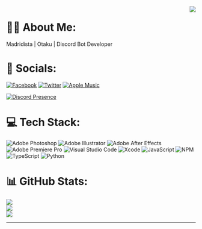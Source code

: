 
<img align='right' src="https://music-profile.rayriffy.com/theme/dark.svg?uid=000036.19f14d9dacbf4fb49607eeca06ef6089.0647">

# 🧑‍💼 About Me:
Madridista | Otaku | Discord Bot Developer

# 💬 Socials:
[![Facebook](https://img.shields.io/badge/Facebook-%231877F2.svg?style=for-the-badge&logo=Facebook&logoColor=white)]([https://www.facebook.com/merenge.1902/](https://www.facebook.com/ak1raka/)) [![Twitter](https://img.shields.io/badge/Twitter-%231DA1F2.svg?style=for-the-badge&logo=Twitter&logoColor=white)](https://twitter.com/merin_1902) [![Apple Music](https://img.shields.io/badge/Apple_Music-fc3c44?style=for-the-badge&logo=apple-music&logoColor=white)](https://music.apple.com/profile/aporla15)

[![Discord Presence](https://lanyard.cnrad.dev/api/728520816714580010?hideDiscrim=true)](https://discord.com/users/728520816714580010)


# 💻 Tech Stack:
![Adobe Photoshop](https://img.shields.io/badge/adobe%20photoshop-%2331A8FF.svg?style=for-the-badge&logo=adobe%20photoshop&logoColor=white) ![Adobe Illustrator](https://img.shields.io/badge/adobe%20illustrator-%23FF9A00.svg?style=for-the-badge&logo=adobe%20illustrator&logoColor=white) ![Adobe After Effects](https://img.shields.io/badge/Adobe%20After%20Effects-9999FF.svg?style=for-the-badge&logo=Adobe%20After%20Effects&logoColor=white) ![Adobe Premiere Pro](https://img.shields.io/badge/Adobe%20Premiere%20Pro-9999FF.svg?style=for-the-badge&logo=Adobe%20Premiere%20Pro&logoColor=white) ![Visual Studio Code](https://img.shields.io/badge/Visual%20Studio%20Code-0078d7.svg?style=for-the-badge&logo=visual-studio-code&logoColor=white) ![Xcode](https://img.shields.io/badge/Xcode-007ACC?style=for-the-badge&logo=Xcode&logoColor=white) ![JavaScript](https://img.shields.io/badge/javascript-%23323330.svg?style=for-the-badge&logo=javascript&logoColor=%23F7DF1E) ![NPM](https://img.shields.io/badge/NPM-%23000000.svg?style=for-the-badge&logo=npm&logoColor=white) ![TypeScript](https://img.shields.io/badge/typescript-%23007ACC.svg?style=for-the-badge&logo=typescript&logoColor=white) ![Python](https://img.shields.io/badge/python-3670A0?style=for-the-badge&logo=python&logoColor=ffdd54)

# 📊 GitHub Stats:
![](https://github-readme-stats.vercel.app/api?username=ShimotsukiMerin&theme=dark&hide_border=false&include_all_commits=false&count_private=false)<br/>
![](https://github-readme-streak-stats.herokuapp.com/?user=ShimotsukiMerin&theme=dark&hide_border=false)<br/>
![](https://github-readme-stats.vercel.app/api/top-langs/?username=ShimotsukiMerin&theme=dark&hide_border=false&include_all_commits=false&count_private=false&layout=compact)

---

